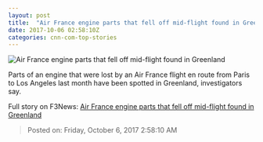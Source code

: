 ```yaml
---
layout: post
title:  "Air France engine parts that fell off mid-flight found in Greenland"
date: 2017-10-06 02:58:10Z
categories: cnn-com-top-stories
---
```


![Air France engine parts that fell off mid-flight found in Greenland](http://i2.cdn.cnn.com/cnnnext/dam/assets/171001003845-air-france-66-a380-engine-failure-super-tease.jpg)

Parts of an engine that were lost by an Air France flight en route from Paris to Los Angeles last month have been spotted in Greenland, investigators say.


Full story on F3News: [Air France engine parts that fell off mid-flight found in Greenland](http://www.f3nws.com/n/W4VCmH)

> Posted on: Friday, October 6, 2017 2:58:10 AM
